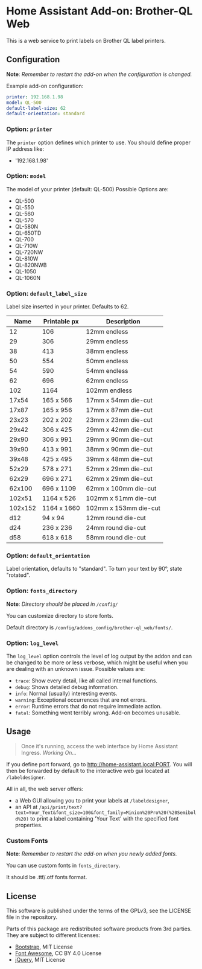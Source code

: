 # Home Assistant Add-on: Brother-QL Web

This is a web service to print labels on Brother QL label printers.

## Configuration

**Note**: _Remember to restart the add-on when the configuration is changed._

Example add-on configuration:

```yaml
printer: 192.168.1.98
model: QL-500
default-label-size: 62
default-orientation: standard
```

### Option: `printer`

The `printer` option defines which printer to use. You should define proper IP address like:

- '192.168.1.98'

### Option: `model`

The model of your printer (default: QL-500)
Possible Options are:

- QL-500
- QL-550
- QL-560
- QL-570
- QL-580N
- QL-650TD
- QL-700
- QL-710W
- QL-720NW
- QL-810W
- QL-820NWB
- QL-1050
- QL-1060N

### Option: `default_label_size`

Label size inserted in your printer. Defaults to 62.

|  Name  | Printable px |       Description      |
|--------|--------------|------------------------|
| 12     |      106     |       12mm endless     |
| 29     |      306     |       29mm endless     |
| 38     |      413     |       38mm endless     |
| 50     |      554     |       50mm endless     |
| 54     |      590     |       54mm endless     |
| 62     |      696     |       62mm endless     |
| 102    |      1164    |       102mm endless    |
| 17x54  |   165 x  566 |   17mm x 54mm die-cut  |
| 17x87  |   165 x  956 |   17mm x 87mm die-cut  |
| 23x23  |   202 x  202 |   23mm x 23mm die-cut  |
| 29x42  |   306 x  425 |   29mm x 42mm die-cut  |
| 29x90  |   306 x  991 |   29mm x 90mm die-cut  |
| 39x90  |   413 x  991 |   38mm x 90mm die-cut  |
| 39x48  |   425 x  495 |   39mm x 48mm die-cut  |
| 52x29  |   578 x  271 |   52mm x 29mm die-cut  |
| 62x29  |   696 x  271 |   62mm x 29mm die-cut  |
| 62x100 |   696 x 1109 |  62mm x 100mm die-cut  |
| 102x51 |  1164 x  526 |   102mm x 51mm die-cut |
| 102x152|  1164 x 1660 |  102mm x 153mm die-cut |
| d12    |   94 x   94  |   12mm round die-cut   |
| d24    |  236 x  236  |   24mm round die-cut   |
| d58    |  618 x  618  |   58mm round die-cut   |

### Option: `default_orientation`

Label orientation, defaults to "standard". To turn your text by 90°,
state "rotated".

### Option: `fonts_directory`

**Note**: _Directory should be placed in `/config/`_

You can customize directory to store fonts.

Default directory is `/config/addons_config/brother-ql_web/fonts/`.

### Option: `log_level`

The `log_level` option controls the level of log output by the addon and can
be changed to be more or less verbose, which might be useful when you are
dealing with an unknown issue. Possible values are:

- `trace`: Show every detail, like all called internal functions.
- `debug`: Shows detailed debug information.
- `info`: Normal (usually) interesting events.
- `warning`: Exceptional occurrences that are not errors.
- `error`: Runtime errors that do not require immediate action.
- `fatal`: Something went terribly wrong. Add-on becomes unusable.

## Usage

> Once it's running, access the web interface by Home Assistant Ingress. _Working On..._

If you define port forward, go to <http://home-assistant.local:PORT>.
You will then be forwarded by default to the interactive web gui located at `/labeldesigner`.

All in all, the web server offers:

* a Web GUI allowing you to print your labels at `/labeldesigner`,
* an API at `/api/print/text?text=Your_Text&font_size=100&font_family=Minion%20Pro%20(%20Semibold%20)`
  to print a label containing 'Your Text' with the specified font properties.

### Custom Fonts

**Note**: _Remember to restart the add-on when you newly added fonts._

You can use custom fonts in `fonts_directory`.

It should be .ttf/.otf fonts format.

## License

This software is published under the terms of the GPLv3, see the LICENSE file in the repository.

Parts of this package are redistributed software products from 3rd parties. They are subject to different licenses:

* [Bootstrap](https://github.com/twbs/bootstrap), MIT License
* [Font Awesome](https://github.com/FortAwesome/Font-Awesome), CC BY 4.0 License
* [jQuery](https://github.com/jquery/jquery), MIT License